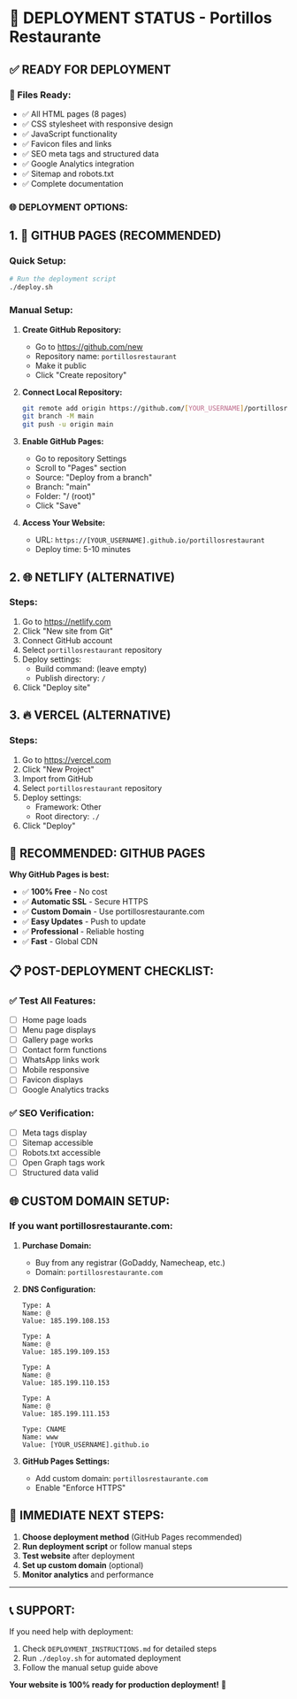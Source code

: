 # 🚀 DEPLOYMENT STATUS - Portillos Restaurante

## **✅ READY FOR DEPLOYMENT**

### **📁 Files Ready:**
- ✅ All HTML pages (8 pages)
- ✅ CSS stylesheet with responsive design
- ✅ JavaScript functionality
- ✅ Favicon files and links
- ✅ SEO meta tags and structured data
- ✅ Google Analytics integration
- ✅ Sitemap and robots.txt
- ✅ Complete documentation

### **🌐 DEPLOYMENT OPTIONS:**

## **1. 🎯 GITHUB PAGES (RECOMMENDED)**

### **Quick Setup:**
```bash
# Run the deployment script
./deploy.sh
```

### **Manual Setup:**
1. **Create GitHub Repository:**
   - Go to https://github.com/new
   - Repository name: `portillosrestaurant`
   - Make it public
   - Click "Create repository"

2. **Connect Local Repository:**
   ```bash
   git remote add origin https://github.com/[YOUR_USERNAME]/portillosrestaurant.git
   git branch -M main
   git push -u origin main
   ```

3. **Enable GitHub Pages:**
   - Go to repository Settings
   - Scroll to "Pages" section
   - Source: "Deploy from a branch"
   - Branch: "main"
   - Folder: "/ (root)"
   - Click "Save"

4. **Access Your Website:**
   - URL: `https://[YOUR_USERNAME].github.io/portillosrestaurant`
   - Deploy time: 5-10 minutes

## **2. 🌐 NETLIFY (ALTERNATIVE)**

### **Steps:**
1. Go to https://netlify.com
2. Click "New site from Git"
3. Connect GitHub account
4. Select `portillosrestaurant` repository
5. Deploy settings:
   - Build command: (leave empty)
   - Publish directory: `/`
6. Click "Deploy site"

## **3. 🔥 VERCEL (ALTERNATIVE)**

### **Steps:**
1. Go to https://vercel.com
2. Click "New Project"
3. Import from GitHub
4. Select `portillosrestaurant` repository
5. Deploy settings:
   - Framework: Other
   - Root directory: `./`
6. Click "Deploy"

## **🎯 RECOMMENDED: GITHUB PAGES**

**Why GitHub Pages is best:**
- ✅ **100% Free** - No cost
- ✅ **Automatic SSL** - Secure HTTPS
- ✅ **Custom Domain** - Use portillosrestaurante.com
- ✅ **Easy Updates** - Push to update
- ✅ **Professional** - Reliable hosting
- ✅ **Fast** - Global CDN

## **📋 POST-DEPLOYMENT CHECKLIST:**

### **✅ Test All Features:**
- [ ] Home page loads
- [ ] Menu page displays
- [ ] Gallery page works
- [ ] Contact form functions
- [ ] WhatsApp links work
- [ ] Mobile responsive
- [ ] Favicon displays
- [ ] Google Analytics tracks

### **✅ SEO Verification:**
- [ ] Meta tags display
- [ ] Sitemap accessible
- [ ] Robots.txt accessible
- [ ] Open Graph tags work
- [ ] Structured data valid

## **🌐 CUSTOM DOMAIN SETUP:**

### **If you want portillosrestaurante.com:**

1. **Purchase Domain:**
   - Buy from any registrar (GoDaddy, Namecheap, etc.)
   - Domain: `portillosrestaurante.com`

2. **DNS Configuration:**
   ```
   Type: A
   Name: @
   Value: 185.199.108.153
   
   Type: A
   Name: @
   Value: 185.199.109.153
   
   Type: A
   Name: @
   Value: 185.199.110.153
   
   Type: A
   Name: @
   Value: 185.199.111.153
   
   Type: CNAME
   Name: www
   Value: [YOUR_USERNAME].github.io
   ```

3. **GitHub Pages Settings:**
   - Add custom domain: `portillosrestaurante.com`
   - Enable "Enforce HTTPS"

## **🚀 IMMEDIATE NEXT STEPS:**

1. **Choose deployment method** (GitHub Pages recommended)
2. **Run deployment script** or follow manual steps
3. **Test website** after deployment
4. **Set up custom domain** (optional)
5. **Monitor analytics** and performance

---

## **📞 SUPPORT:**

If you need help with deployment:
1. Check `DEPLOYMENT_INSTRUCTIONS.md` for detailed steps
2. Run `./deploy.sh` for automated deployment
3. Follow the manual setup guide above

**Your website is 100% ready for production deployment!** 🎉

